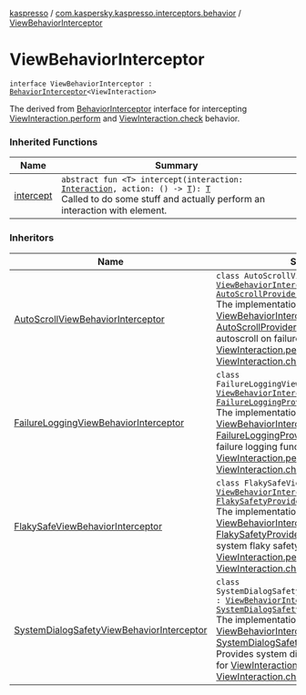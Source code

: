 [kaspresso](../index.md) / [com.kaspersky.kaspresso.interceptors.behavior](index.md) / [ViewBehaviorInterceptor](./-view-behavior-interceptor.md)

# ViewBehaviorInterceptor

`interface ViewBehaviorInterceptor : `[`BehaviorInterceptor`](-behavior-interceptor/index.md)`<ViewInteraction>`

The derived from [BehaviorInterceptor](-behavior-interceptor/index.md) interface for intercepting [ViewInteraction.perform](#) and
[ViewInteraction.check](#) behavior.

### Inherited Functions

| Name | Summary |
|---|---|
| [intercept](-behavior-interceptor/intercept.md) | `abstract fun <T> intercept(interaction: `[`Interaction`](-behavior-interceptor/index.md#Interaction)`, action: () -> `[`T`](-behavior-interceptor/intercept.md#T)`): `[`T`](-behavior-interceptor/intercept.md#T)<br>Called to do some stuff and actually perform an interaction with element. |

### Inheritors

| Name | Summary |
|---|---|
| [AutoScrollViewBehaviorInterceptor](../com.kaspersky.kaspresso.interceptors.behavior.impl.autoscroll/-auto-scroll-view-behavior-interceptor/index.md) | `class AutoScrollViewBehaviorInterceptor : `[`ViewBehaviorInterceptor`](./-view-behavior-interceptor.md)`, `[`AutoScrollProvider`](../com.kaspersky.kaspresso.autoscroll/-auto-scroll-provider/index.md)`<ViewInteraction>`<br>The implementation of [ViewBehaviorInterceptor](./-view-behavior-interceptor.md) and [AutoScrollProvider](../com.kaspersky.kaspresso.autoscroll/-auto-scroll-provider/index.md) interfaces. Provides autoscroll on failure functionality for [ViewInteraction.perform](#) and [ViewInteraction.check](#) calls. |
| [FailureLoggingViewBehaviorInterceptor](../com.kaspersky.kaspresso.interceptors.behavior.impl.failure/-failure-logging-view-behavior-interceptor/index.md) | `class FailureLoggingViewBehaviorInterceptor : `[`ViewBehaviorInterceptor`](./-view-behavior-interceptor.md)`, `[`FailureLoggingProvider`](../com.kaspersky.kaspresso.failure/-failure-logging-provider/index.md)<br>The implementation of [ViewBehaviorInterceptor](./-view-behavior-interceptor.md) and [FailureLoggingProvider](../com.kaspersky.kaspresso.failure/-failure-logging-provider/index.md) interfaces. Provides failure logging functionality for [ViewInteraction.perform](#) and [ViewInteraction.check](#) calls. |
| [FlakySafeViewBehaviorInterceptor](../com.kaspersky.kaspresso.interceptors.behavior.impl.flakysafety/-flaky-safe-view-behavior-interceptor/index.md) | `class FlakySafeViewBehaviorInterceptor : `[`ViewBehaviorInterceptor`](./-view-behavior-interceptor.md)`, `[`FlakySafetyProvider`](../com.kaspersky.kaspresso.flakysafety/-flaky-safety-provider/index.md)<br>The implementation of [ViewBehaviorInterceptor](./-view-behavior-interceptor.md) and [FlakySafetyProvider](../com.kaspersky.kaspresso.flakysafety/-flaky-safety-provider/index.md) interfaces. Provides system flaky safety functionality for [ViewInteraction.perform](#) and [ViewInteraction.check](#) calls. |
| [SystemDialogSafetyViewBehaviorInterceptor](../com.kaspersky.kaspresso.interceptors.behavior.impl.systemsafety/-system-dialog-safety-view-behavior-interceptor/index.md) | `class SystemDialogSafetyViewBehaviorInterceptor : `[`ViewBehaviorInterceptor`](./-view-behavior-interceptor.md)`, `[`SystemDialogSafetyProvider`](../com.kaspersky.kaspresso.systemsafety/-system-dialog-safety-provider/index.md)<br>The implementation of [ViewBehaviorInterceptor](./-view-behavior-interceptor.md) and [SystemDialogSafetyProvider](../com.kaspersky.kaspresso.systemsafety/-system-dialog-safety-provider/index.md) interfaces. Provides system dialog safety functionality for [ViewInteraction.perform](#) and [ViewInteraction.check](#) calls. |
